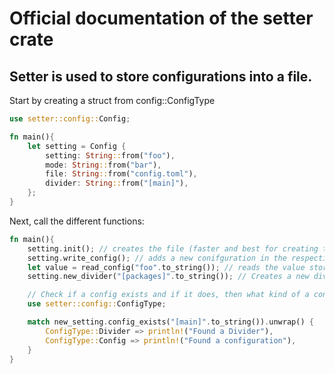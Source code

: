 # Official documentation of the setter crate

## Setter is used to store configurations into a file.

Start by creating a struct from config::ConfigType

```rust
use setter::config::Config;

fn main(){
    let setting = Config {
        setting: String::from("foo"),
        mode: String::from("bar"),
        file: String::from("config.toml"),
        divider: String::from("[main]"),
    };
}


```

Next, call the different functions:

```rust
fn main(){
    setting.init(); // creates the file (faster and best for creating the first setting)
    setting.write_config(); // adds a new conifguration in the respective divider
    let value = read_config("foo".to_string()); // reads the value stored for the setting 'foo' and returns an Option<String>
    setting.new_divider("[packages]".to_string()); // Creates a new divider for the setting struct / file

    // Check if a config exists and if it does, then what kind of a config it is (requires
    use setter::config::ConfigType;

    match new_setting.config_exists("[main]".to_string()).unwrap() {
        ConfigType::Divider => println!("Found a Divider"),
        ConfigType::Config => println!("Found a configuration"),
    }
}


